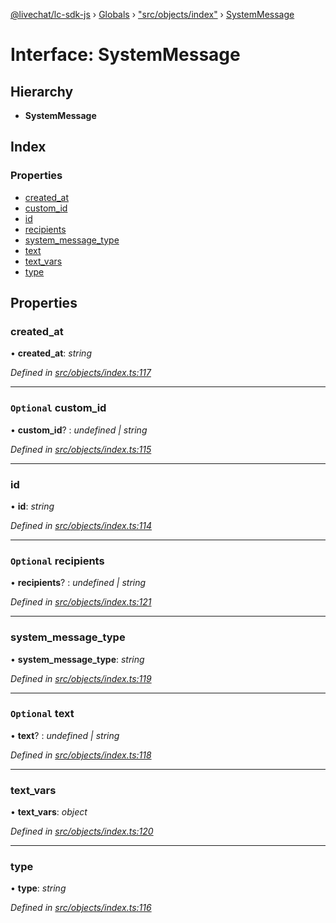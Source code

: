 [@livechat/lc-sdk-js](../README.md) › [Globals](../globals.md) › ["src/objects/index"](../modules/_src_objects_index_.md) › [SystemMessage](_src_objects_index_.systemmessage.md)

# Interface: SystemMessage

## Hierarchy

* **SystemMessage**

## Index

### Properties

* [created_at](_src_objects_index_.systemmessage.md#created_at)
* [custom_id](_src_objects_index_.systemmessage.md#optional-custom_id)
* [id](_src_objects_index_.systemmessage.md#id)
* [recipients](_src_objects_index_.systemmessage.md#optional-recipients)
* [system_message_type](_src_objects_index_.systemmessage.md#system_message_type)
* [text](_src_objects_index_.systemmessage.md#optional-text)
* [text_vars](_src_objects_index_.systemmessage.md#text_vars)
* [type](_src_objects_index_.systemmessage.md#type)

## Properties

###  created_at

• **created_at**: *string*

*Defined in [src/objects/index.ts:117](https://github.com/livechat/lc-sdk-js/blob/e25bbbb/src/objects/index.ts#L117)*

___

### `Optional` custom_id

• **custom_id**? : *undefined | string*

*Defined in [src/objects/index.ts:115](https://github.com/livechat/lc-sdk-js/blob/e25bbbb/src/objects/index.ts#L115)*

___

###  id

• **id**: *string*

*Defined in [src/objects/index.ts:114](https://github.com/livechat/lc-sdk-js/blob/e25bbbb/src/objects/index.ts#L114)*

___

### `Optional` recipients

• **recipients**? : *undefined | string*

*Defined in [src/objects/index.ts:121](https://github.com/livechat/lc-sdk-js/blob/e25bbbb/src/objects/index.ts#L121)*

___

###  system_message_type

• **system_message_type**: *string*

*Defined in [src/objects/index.ts:119](https://github.com/livechat/lc-sdk-js/blob/e25bbbb/src/objects/index.ts#L119)*

___

### `Optional` text

• **text**? : *undefined | string*

*Defined in [src/objects/index.ts:118](https://github.com/livechat/lc-sdk-js/blob/e25bbbb/src/objects/index.ts#L118)*

___

###  text_vars

• **text_vars**: *object*

*Defined in [src/objects/index.ts:120](https://github.com/livechat/lc-sdk-js/blob/e25bbbb/src/objects/index.ts#L120)*

___

###  type

• **type**: *string*

*Defined in [src/objects/index.ts:116](https://github.com/livechat/lc-sdk-js/blob/e25bbbb/src/objects/index.ts#L116)*
